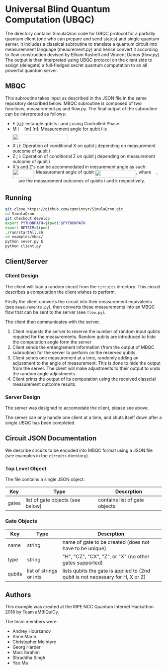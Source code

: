 # Universal Blind Quantum Computation (UBQC)

The directory contains SimulaQron code for UBQC protocol for a partially quantum client (one who can prepare and send states) and single quantum server. It includes a classical subroutine to translate a quantum circuit into measuremnent language (meaurement.py) and hence convert it according to flow construction devised by  Elham Kashefi and Vincent Danos (flow.py). The output is then interpreted using UBQC protocol on the client side to assign (delegate) a full-fledged secret quantum computation to an all powerful quantum server. 

## MBQC

This subroutine takes input as described in the JSON file in the same repository described below. MBQC subroutine is composed of two functions, measurement.py and flow.py. The final output of the subroutine can be interpreted as follows:  

* E [i,j]: entangle qubits i and j using Controlled Phase. 
* M i <img src="./docs/svgs/f50853d41be7d55874e952eb0d80c53e.svg" align=middle width=9.794565000000006pt height=22.831379999999992pt/> [m] [n]: Measurement angle for qubit i is <img src="./docs/svgs/5fc34debe9fe8c2254296f70d46bf923.svg" align=middle width=178.268805pt height=29.19113999999999pt/>
* X j i: Operation of conditional X on qubit j depending on measurement outcome of qubit i
* Z j i: Operation of conditional Z on qubit j depending on measurement outcome of qubit i
* X's and Z's can be accommodated in mesurement angle as such: <img src="./docs/svgs/17de0d63787245126004f04d9b080bea.svg" align=middle width=67.31604pt height=27.91271999999999pt/>: Measurement angle of qubit <img src="./docs/svgs/3369485e5fd1f281f6f6a547fa661280.svg" align=middle width=132.07309499999997pt height=24.65759999999998pt/>, where <img src="./docs/svgs/4fa3ac8fe93c68be3fe7ab53bdeb2efa.svg" align=middle width=12.356520000000005pt height=14.155350000000013pt/>, <img src="./docs/svgs/59efeb0f4f5d484a9b8a404d5bdac544.svg" align=middle width=14.971605000000004pt height=14.155350000000013pt/> are the measurement outcomes of qubits i and k respectively.


## Running

```bash
git clone https://github.com/cgmcintyr/SimulaQron.git
cd SimulaQron
git checkout develop
export PYTHONPATH=$(pwd):$PYTHONPATH
export NETSIM=$(pwd)
./run/startAll.sh
cd examples/mbqc/
python sever.py &
python client.py
```


## Client/Server

### Client Design

The client will load a random circuit from the `circuits` directory. This circuit describes a computation the client wishes to perform.

Firstly the client converts the circuit into their measurement equivalents (see `measurements.py`), then converts these measurements into an MBQC flow that can be sent to the server (see `flow.py`).

The client then communicates with the server.

1. Client requests the server to reserve the number of random input qubits required for the measurements. Random qubits are introduced to hide the computation angle form the server
2. Client sends the entanglement information (from the output of MBQC subroutine) for the server to perform on the reserved qubits.
3. Client sends one measurement at a time, randomly adding an adjustment to the angle of measurement.  This is done to hide the output from the server. The client will make adjustments to their output to undo the random angle adjustments.
4. Client prints the output of its computation using the received classcial measurement outcome results.

### Server Design

The server was designed to accomodate the client, please see above.

The server can only handle one client at a time, and shuts itself down after a single UBQC has been completed.


## Circuit JSON Documentation

We describe circuits to be encoded into MBQC format using a JSON file (see
examples in the `circuits` directory).


### Top Level Object

The file contains a single JSON object:

| Key   | Type                             | Descrption                    |
|-------|----------------------------------|-------------------------------|
| gates | list of gate objects (see below) | contains list of gate objects |


### Gate Objects

| Key    | Type                    | Descrption                                                                     |
|--------|-------------------------|--------------------------------------------------------------------------------|
| name   | string                  | name of gate to be created (does not have to be unique)                        |
| type   | string                  | "H", "CZ", "CX", "Z", or "X" (no other gates supported)                        |
| qubits | list of strings or ints | lists qubits the gate is applied to (2nd qubit is not necessary for H, X or Z) |


## Authors

This example was created at the RIPE NCC Quantum Internet Hackathon 2018 by Team aMBiQuiCy.

The team members were:

* Andrey Hoursanov
* Anne Marin
* Christopher McIntyre
* Georg Harder
* Marc Ibrahim
* Shraddha Singh
* Yao Ma
